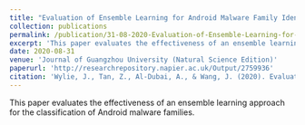 ```yaml
---
title: "Evaluation of Ensemble Learning for Android Malware Family Identification"
collection: publications
permalink: /publication/31-08-2020-Evaluation-of-Ensemble-Learning-for-Android-Malware-Family-Identification
excerpt: 'This paper evaluates the effectiveness of an ensemble learning approach for the classification of Android malware families.'
date: 2020-08-31
venue: 'Journal of Guangzhou University (Natural Science Edition)'
paperurl: 'http://researchrepository.napier.ac.uk/Output/2759936'
citation: 'Wylie, J., Tan, Z., Al-Dubai, A., & Wang, J. (2020). Evaluation of Ensemble Learning for Android Malware Family Identification. <i> Journal of Guangzhou University (Natural Science Edition)</i>, <i>19(4)</i>, 28-41'
---
```

This paper evaluates the effectiveness of an ensemble learning approach for the classification of Android malware families.
